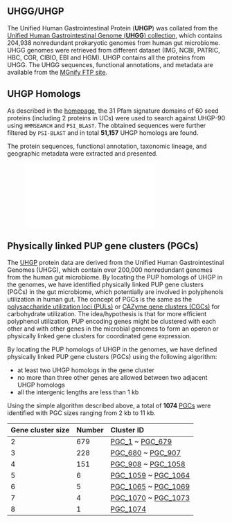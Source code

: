 ## UHGG/UHGP

The Unified Human Gastrointestinal Protein (**UHGP**) was collated from the [Unified Human Gastrointestinal Genome (**UHGG**) collection](https://www.nature.com/articles/s41587-020-0603-3), which contains 204,938 nonredundant prokaryotic genomes from human gut microbiome. UHGG genomes were retrieved from different dataset (IMG, NCBI, PATRIC, HBC, CGR, CIBIO, EBI and HGM). UHGP contains all the proteins from UHGG. The UHGG sequences, functional annotations, and metadata are available from the [MGnify FTP site](http://ftp.ebi.ac.uk/pub/databases/metagenomics/mgnify_genomes/).

## UHGP Homologs

As described in the [homepage](http://bcb.unl.edu/dbpup/), the 31 Pfam signature domains of 60 seed proteins (including 2 proteins in UCs) were used to search against UHGP-90 using `HMMSEARCH` and `PSI_BLAST`. The obtained sequences were further filtered by `PSI-BLAST` and in total **51,157** UHGP homologs are found. 

The protein sequences, functional annotation, taxonomic lineage, and geographic metadata were extracted and presented.

<figure class="fit">
    <embed type="image/svg+xml" src="./static/images/text_content/figures/UHGP_count.svg" />
</figure>

## Physically linked PUP gene clusters (PGCs)

The [UHGP](https://www.nature.com/articles/s41587-020-0603-3) protein data are derived from the Unified Human Gastrointestinal Genomes (UHGG), which contain over 200,000 nonredundant genomes from the human gut microbiome. By locating the PUP homologs of UHGP in the genomes, we have identified physically linked PUP gene clusters (PGCs) in the gut microbiome, which potentially are involved in polyphenols utilization in human gut. The concept of PGCs is the same as the [polysaccharide utilization loci (PULs)](https://pubmed.ncbi.nlm.nih.gov/28138099/) or [CAZyme gene clusters (CGCs)](https://academic.oup.com/nar/article/46/W1/W95/4996582) for carbohydrate utilization. The idea/hypothesis is that for more efficient polyphenol utilization, PUP encoding genes might be clustered with each other and with other genes in the microbial genomes to form an operon or physically linked gene clusters for coordinated gene expression. 

By locating the PUP homologs of UHGP in the genomes, we have defined physically linked PUP gene clusters (PGCs) using the following algorithm:

- at least two UHGP homologs in the gene cluster
- no more than three other genes are allowed between two adjacent UHGP homologs
- all the intergenic lengths are less than 1 kb

Using the simple algorithm described above, a total of **1074** [PGCs](./uhgp/Cluster) were identified with PGC sizes ranging from 2 kb to 11 kb.


| Gene cluster size | Number | Cluster ID                                                   |
| :---------------- | :----- | :----------------------------------------------------------- |
| 2                 | 679    | [PGC_1](http://bcb.unl.edu/dbpup/cluster/PGC_1) ~ [PGC_679](http://bcb.unl.edu/dbpup/cluster/PGC_679) |
| 3                 | 228    | [PGC_680](http://bcb.unl.edu/dbpup/cluster/PGC_680) ~ [PGC_907](http://bcb.unl.edu/dbpup/cluster/PGC_907) |
| 4                 | 151    | [PGC_908](http://bcb.unl.edu/dbpup/cluster/PGC_908) ~ [PGC_1058](http://bcb.unl.edu/dbpup/cluster/PGC_1058) |
| 5                 | 6      | [PGC_1059](http://bcb.unl.edu/dbpup/cluster/PGC_1059) ~ [PGC_1064](http://bcb.unl.edu/dbpup/cluster/PGC_1064) |
| 6                 | 5      | [PGC_1065](http://bcb.unl.edu/dbpup/cluster/PGC_1065) ~ [PGC_1069](http://bcb.unl.edu/dbpup/cluster/PGC_1069) |
| 7                 | 4      | [PGC_1070](http://bcb.unl.edu/dbpup/cluster/PGC_1070) ~ [PGC_1073](http://bcb.unl.edu/dbpup/cluster/PGC_1073) |
| 8                 | 1      | [PGC_1074](http://bcb.unl.edu/dbpup/cluster/PGC_1074)        |







